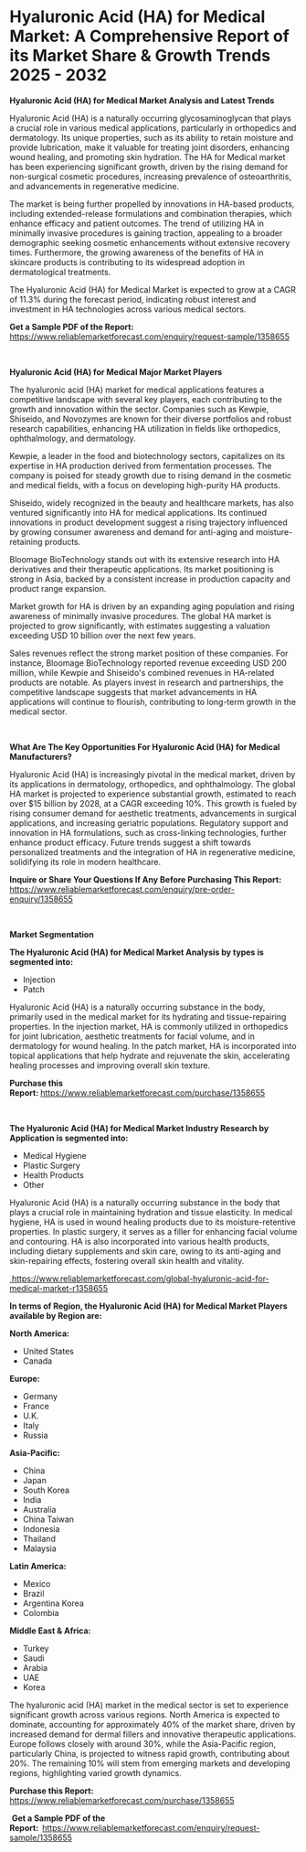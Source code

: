 <p><h1>Hyaluronic Acid (HA) for Medical Market: A Comprehensive Report of its Market Share & Growth Trends 2025 - 2032</h1></p><p><strong>Hyaluronic Acid (HA) for Medical Market Analysis and Latest Trends</strong></p>
<p><p>Hyaluronic Acid (HA) is a naturally occurring glycosaminoglycan that plays a crucial role in various medical applications, particularly in orthopedics and dermatology. Its unique properties, such as its ability to retain moisture and provide lubrication, make it valuable for treating joint disorders, enhancing wound healing, and promoting skin hydration. The HA for Medical market has been experiencing significant growth, driven by the rising demand for non-surgical cosmetic procedures, increasing prevalence of osteoarthritis, and advancements in regenerative medicine.</p><p>The market is being further propelled by innovations in HA-based products, including extended-release formulations and combination therapies, which enhance efficacy and patient outcomes. The trend of utilizing HA in minimally invasive procedures is gaining traction, appealing to a broader demographic seeking cosmetic enhancements without extensive recovery times. Furthermore, the growing awareness of the benefits of HA in skincare products is contributing to its widespread adoption in dermatological treatments.</p><p>The Hyaluronic Acid (HA) for Medical Market is expected to grow at a CAGR of 11.3% during the forecast period, indicating robust interest and investment in HA technologies across various medical sectors.</p></p>
<p><strong>Get a Sample PDF of the Report:&nbsp;</strong> <a href="https://www.reliablemarketforecast.com/enquiry/request-sample/1358655?utm_campaign=2938&utm_medium=2&utm_source=Github&utm_content=ia&utm_term=19042025&utm_id=hyaluronic-acid-ha-for-medical">https://www.reliablemarketforecast.com/enquiry/request-sample/1358655</a></p>
<p>&nbsp;</p>
<p><strong>Hyaluronic Acid (HA) for Medical Major Market Players</strong></p>
<p><p>The hyaluronic acid (HA) market for medical applications features a competitive landscape with several key players, each contributing to the growth and innovation within the sector. Companies such as Kewpie, Shiseido, and Novozymes are known for their diverse portfolios and robust research capabilities, enhancing HA utilization in fields like orthopedics, ophthalmology, and dermatology.</p><p>Kewpie, a leader in the food and biotechnology sectors, capitalizes on its expertise in HA production derived from fermentation processes. The company is poised for steady growth due to rising demand in the cosmetic and medical fields, with a focus on developing high-purity HA products.</p><p>Shiseido, widely recognized in the beauty and healthcare markets, has also ventured significantly into HA for medical applications. Its continued innovations in product development suggest a rising trajectory influenced by growing consumer awareness and demand for anti-aging and moisture-retaining products.</p><p>Bloomage BioTechnology stands out with its extensive research into HA derivatives and their therapeutic applications. Its market positioning is strong in Asia, backed by a consistent increase in production capacity and product range expansion.</p><p>Market growth for HA is driven by an expanding aging population and rising awareness of minimally invasive procedures. The global HA market is projected to grow significantly, with estimates suggesting a valuation exceeding USD 10 billion over the next few years.</p><p>Sales revenues reflect the strong market position of these companies. For instance, Bloomage BioTechnology reported revenue exceeding USD 200 million, while Kewpie and Shiseido's combined revenues in HA-related products are notable. As players invest in research and partnerships, the competitive landscape suggests that market advancements in HA applications will continue to flourish, contributing to long-term growth in the medical sector.</p></p>
<p>&nbsp;</p>
<p><strong>What Are The Key Opportunities For Hyaluronic Acid (HA) for Medical Manufacturers?</strong></p>
<p><p>Hyaluronic Acid (HA) is increasingly pivotal in the medical market, driven by its applications in dermatology, orthopedics, and ophthalmology. The global HA market is projected to experience substantial growth, estimated to reach over $15 billion by 2028, at a CAGR exceeding 10%. This growth is fueled by rising consumer demand for aesthetic treatments, advancements in surgical applications, and increasing geriatric populations. Regulatory support and innovation in HA formulations, such as cross-linking technologies, further enhance product efficacy. Future trends suggest a shift towards personalized treatments and the integration of HA in regenerative medicine, solidifying its role in modern healthcare.</p></p>
<p><strong>Inquire or Share Your Questions If Any Before Purchasing This Report:</strong> <a href="https://www.reliablemarketforecast.com/enquiry/pre-order-enquiry/1358655?utm_campaign=2938&utm_medium=2&utm_source=Github&utm_content=ia&utm_term=19042025&utm_id=hyaluronic-acid-ha-for-medical">https://www.reliablemarketforecast.com/enquiry/pre-order-enquiry/1358655</a></p>
<p>&nbsp;</p>
<p><strong>Market Segmentation</strong></p>
<p><strong>The Hyaluronic Acid (HA) for Medical Market Analysis by types is segmented into:</strong></p>
<p><ul><li>Injection</li><li>Patch</li></ul></p>
<p><p>Hyaluronic Acid (HA) is a naturally occurring substance in the body, primarily used in the medical market for its hydrating and tissue-repairing properties. In the injection market, HA is commonly utilized in orthopedics for joint lubrication, aesthetic treatments for facial volume, and in dermatology for wound healing. In the patch market, HA is incorporated into topical applications that help hydrate and rejuvenate the skin, accelerating healing processes and improving overall skin texture.</p></p>
<p><strong>Purchase this Report:&nbsp;</strong><a href="https://www.reliablemarketforecast.com/purchase/1358655?utm_campaign=2938&utm_medium=2&utm_source=Github&utm_content=ia&utm_term=19042025&utm_id=hyaluronic-acid-ha-for-medical">https://www.reliablemarketforecast.com/purchase/1358655</a></p>
<p>&nbsp;</p>
<p><strong>The Hyaluronic Acid (HA) for Medical Market Industry Research by Application is segmented into:</strong></p>
<p><ul><li>Medical Hygiene</li><li>Plastic Surgery</li><li>Health Products</li><li>Other</li></ul></p>
<p><p>Hyaluronic Acid (HA) is a naturally occurring substance in the body that plays a crucial role in maintaining hydration and tissue elasticity. In medical hygiene, HA is used in wound healing products due to its moisture-retentive properties. In plastic surgery, it serves as a filler for enhancing facial volume and contouring. HA is also incorporated into various health products, including dietary supplements and skin care, owing to its anti-aging and skin-repairing effects, fostering overall skin health and vitality.</p></p>
<p><a href="https://www.reliablemarketforecast.com/global-hyaluronic-acid-for-medical-market-r1358655?utm_campaign=2938&utm_medium=2&utm_source=Github&utm_content=ia&utm_term=19042025&utm_id=hyaluronic-acid-ha-for-medical">&nbsp;https://www.reliablemarketforecast.com/global-hyaluronic-acid-for-medical-market-r1358655</a></p>
<p><strong>In terms of Region, the Hyaluronic Acid (HA) for Medical Market Players available by Region are:</strong></p>
<p>
    <p> <strong> North America: </strong>
        <ul>
            <li>United States</li>
            <li>Canada</li>
        </ul>
        </p> 
    <p> <strong> Europe: </strong>
        <ul>
            <li>Germany</li>
            <li>France</li>
            <li>U.K.</li>
            <li>Italy</li>
            <li>Russia</li>
        </ul>
        </p> 
    <p> <strong> Asia-Pacific: </strong>
        <ul>
            <li>China</li>
            <li>Japan</li>
            <li>South Korea</li>
            <li>India</li>
            <li>Australia</li>
            <li>China Taiwan</li>
            <li>Indonesia</li>
            <li>Thailand</li>
            <li>Malaysia</li>
        </ul>
        </p> 
    <p> <strong> Latin America: </strong>
        <ul>
            <li>Mexico</li>
            <li>Brazil</li>
            <li>Argentina Korea</li>
            <li>Colombia</li>
        </ul>
        </p> 
    <p> <strong> Middle East & Africa: </strong>
        <ul>
            <li>Turkey</li>
            <li>Saudi</li>
            <li>Arabia</li>
            <li>UAE</li>
            <li>Korea</li>
        </ul>
    </p>
    </p>
<p><p>The hyaluronic acid (HA) market in the medical sector is set to experience significant growth across various regions. North America is expected to dominate, accounting for approximately 40% of the market share, driven by increased demand for dermal fillers and innovative therapeutic applications. Europe follows closely with around 30%, while the Asia-Pacific region, particularly China, is projected to witness rapid growth, contributing about 20%. The remaining 10% will stem from emerging markets and developing regions, highlighting varied growth dynamics.</p></p>
<p><strong>Purchase this Report: </strong><a href="https://www.reliablemarketforecast.com/purchase/1358655?utm_campaign=2938&utm_medium=2&utm_source=Github&utm_content=ia&utm_term=19042025&utm_id=hyaluronic-acid-ha-for-medical">https://www.reliablemarketforecast.com/purchase/1358655</a></p>
<p>&nbsp;<strong>Get a Sample PDF of the Report:&nbsp;&nbsp;</strong><a href="https://www.reliablemarketforecast.com/enquiry/request-sample/1358655?utm_campaign=2938&utm_medium=2&utm_source=Github&utm_content=ia&utm_term=19042025&utm_id=hyaluronic-acid-ha-for-medical">https://www.reliablemarketforecast.com/enquiry/request-sample/1358655</a></p>
<p><strong></strong></p>
<p><p></p><p></p><p></p></p>